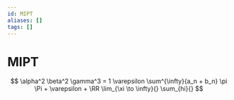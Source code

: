 ```yaml
---
id: MIPT
aliases: []
tags: []
---
```


# MIPT

$$
\alpha^2 \beta^2 \gamma^3 = 1 \varepsilon
\sum^{\infty}{a_n + b_n}
\pi \Pi + \varepsilon + \RR
\lim_{\xi \to \infty}{}
\sum_{hi}{}
$$
